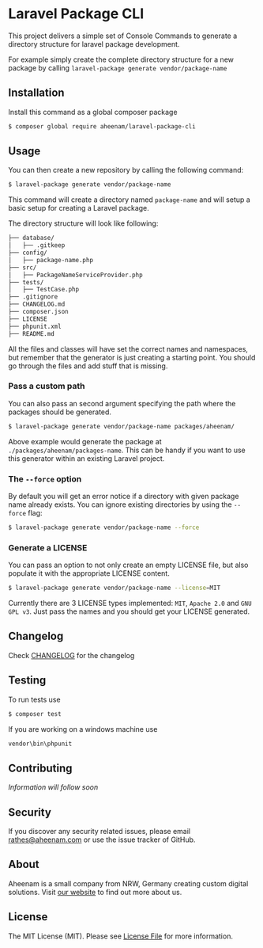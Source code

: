 Laravel Package CLI
===

This project delivers a simple set of Console Commands to generate a directory structure for laravel package development.

For example simply create the complete directory structure for a new package by calling `laravel-package generate vendor/package-name`

Installation
---
Install this command as a global composer package

```bash
$ composer global require aheenam/laravel-package-cli
```

Usage
---

You can then create a new repository by calling the following command:

```bash
$ laravel-package generate vendor/package-name
```

This command will create a directory named `package-name` and will setup a basic setup for creating a Laravel package.

The directory structure will look like following:

```bash
├── database/
│   ├── .gitkeep
├── config/
│   ├── package-name.php
├── src/
│   ├── PackageNameServiceProvider.php
├── tests/
│   ├── TestCase.php
├── .gitignore
├── CHANGELOG.md
├── composer.json
├── LICENSE
├── phpunit.xml
├── README.md

```

All the files and classes will have set the correct names and namespaces, but remember that the generator is just creating a starting point. You should go through the files and add stuff that is missing.

### Pass a custom path

You can also pass an second argument specifying the path where the packages should be generated.

```bash
$ laravel-package generate vendor/package-name packages/aheenam/
```

Above example would generate the package at `./packages/aheenam/packages-name`. This can be handy if you want to use this generator within an existing Laravel project.

### The `--force` option

By default you will get an error notice if a directory with given package name already exists. You can ignore existing directories by using the `--force` flag:

```bash
$ laravel-package generate vendor/package-name --force
```

### Generate a LICENSE

You can pass an option to not only create an empty LICENSE file, but also populate it with the appropriate LICENSE content.

```bash
$ laravel-package generate vendor/package-name --license=MIT
```

Currently there are 3 LICENSE types implemented: `MIT`, `Apache 2.0` and `GNU GPL v3`. Just pass the names and you should get your LICENSE generated.

Changelog
---
Check [CHANGELOG](CHANGELOG.md) for the changelog

Testing
---
To run tests use

```bash
$ composer test
```

If you are working on a windows machine use

```bash
vendor\bin\phpunit
```

Contributing
---
*Information will follow soon*


Security
---
If you discover any security related issues, please email rathes@aheenam.com or use the issue tracker of GitHub.

About
---
Aheenam is a small company from NRW, Germany creating custom digital solutions. Visit [our website](https://aheenam.com) to find out more about us.

License
---
The MIT License (MIT). Please see [License File](https://github.com/Aheenam/laravel-translatable/blob/master/LICENSE)
for more information.